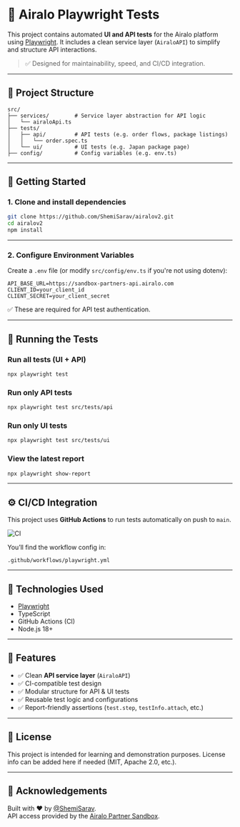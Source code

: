 # 🧪 Airalo Playwright Tests

This project contains automated **UI and API tests** for the Airalo platform using [Playwright](https://playwright.dev/). It includes a clean service layer (`AiraloAPI`) to simplify and structure API interactions.

> ✅ Designed for maintainability, speed, and CI/CD integration.

---

## 📁 Project Structure

```
src/
├── services/        # Service layer abstraction for API logic
│   └── airaloApi.ts
├── tests/
│   ├── api/         # API tests (e.g. order flows, package listings)
│   │   └── order.spec.ts
│   └── ui/          # UI tests (e.g. Japan package page)
├── config/          # Config variables (e.g. env.ts)
```

---

## 🚀 Getting Started

### 1. Clone and install dependencies

```bash
git clone https://github.com/ShemiSarav/airalov2.git
cd airalov2
npm install
```

---

### 2. Configure Environment Variables

Create a `.env` file (or modify `src/config/env.ts` if you're not using dotenv):

```
API_BASE_URL=https://sandbox-partners-api.airalo.com
CLIENT_ID=your_client_id
CLIENT_SECRET=your_client_secret
```

✅ These are required for API test authentication.

---

## 🧪 Running the Tests

### Run all tests (UI + API)

```bash
npx playwright test
```

### Run only API tests

```bash
npx playwright test src/tests/api
```

### Run only UI tests

```bash
npx playwright test src/tests/ui
```

### View the latest report

```bash
npx playwright show-report
```

---

## ⚙️ CI/CD Integration

This project uses **GitHub Actions** to run tests automatically on push to `main`.

![CI](https://github.com/ShemiSarav/airalov2/actions/workflows/playwright.yml/badge.svg)

You’ll find the workflow config in:

```
.github/workflows/playwright.yml
```

---

## 🧱 Technologies Used

- [Playwright](https://playwright.dev/)
- TypeScript
- GitHub Actions (CI)
- Node.js 18+

---

## 📌 Features

- ✅ Clean **API service layer** (`AiraloAPI`)
- ✅ CI-compatible test design
- ✅ Modular structure for API & UI tests
- ✅ Reusable test logic and configurations
- ✅ Report-friendly assertions (`test.step`, `testInfo.attach`, etc.)

---

## 📝 License

This project is intended for learning and demonstration purposes. License info can be added here if needed (MIT, Apache 2.0, etc.).

---

## 👋 Acknowledgements

Built with ❤️ by [@ShemiSarav](https://github.com/ShemiSarav).  
API access provided by the [Airalo Partner Sandbox](https://www.airalo.com/partners).